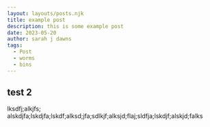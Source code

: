 ```yaml
---
layout: layouts/posts.njk
title: example post
description: this is some example post
date: 2023-05-20
author: sarah j dawns
tags:
  - Post
  - worms
  - bins
---
```


## test 2

lksdfj;alkjfs; alskdjfa;lskdjfa;lskdf;alksd;jfa;sdlkjf;alksjd;flaj;sldfja;lskdjf;alskjd;falks

